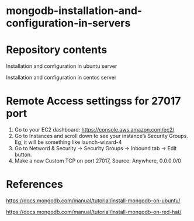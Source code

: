 # mongodb-installation-and-configuration-in-servers

# Repository contents

Installation and configuration in ubuntu server

Installation and configuration in centos server

# Remote Access settingss for 27017 port
1. Go to your EC2 dashboard: https://console.aws.amazon.com/ec2/
2. Go to Instances and scroll down to see your instance’s Security Groups. Eg, it will be something like launch-wizard-4
3. Go to Netword & Security -> Security Groups -> Inbound tab -> Edit button.
4. Make a new Custom TCP on port 27017, Source: Anywhere, 0.0.0.0/0

# References
https://docs.mongodb.com/manual/tutorial/install-mongodb-on-ubuntu/

https://docs.mongodb.com/manual/tutorial/install-mongodb-on-red-hat/


